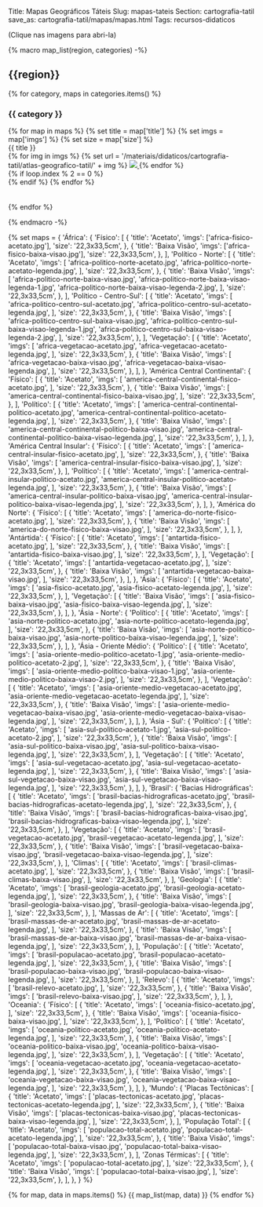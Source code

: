 Title: Mapas Geográficos Táteis
Slug: mapas-tateis
Section: cartografia-tatil
save_as: cartografia-tatil/mapas/mapas.html
Tags: recursos-didaticos

(Clique nas imagens para abri-la)

{%
    macro map_list(region, categories)
-%}
## {{region}}

{% for category, maps in categories.items() %}

### {{ category }}

<div class="row justify-content-md-center">
{% for map in maps %}
    {% set title = map['title'] %}
    {% set imgs = map['imgs'] %}
    {% set size = map['size'] %}

<div class="col text-center">
    <div class="text-center">{{ title }}</div>
    {% for img in imgs %}
    {% set url = '/materiais/didaticos/cartografia-tatil/atlas-geografico-tatil/' + img %}
    <a href="{static}{{ url }}">
    <img src="{static}{{url}}" style="max-width: 50%; object-fit: cover"/>
    </a>
    {% endfor %}
</div>
{% if loop.index % 2 == 0 %}
<div class="w-100">
</div>
{% endif %}
    {% endfor %}
</div>
<br>
<br>
{% endfor %}

{%
    endmacro
-%}

{%
    set maps = {
        'África': {
            'Físico': [
                {
                    'title': 'Acetato',
                    'imgs': ['africa-fisico-acetato.jpg'],
                    'size': '22,3x33,5cm',
                },
                {
                    'title': 'Baixa Visão',
                    'imgs': ['africa-fisico-baixa-visao.jpg'],
                    'size': '22,3x33,5cm',
                },
            ],
            'Político - Norte': [
                {
                    'title': 'Acetato',
                    'imgs': [
                        'africa-politico-norte-acetato.jpg',
                        'africa-politico-norte-acetato-legenda.jpg',
                    ],
                    'size': '22,3x33,5cm',
                },
                {
                    'title': 'Baixa Visão',
                    'imgs': [
                        'africa-politico-norte-baixa-visao.jpg',
                        'africa-politico-norte-baixa-visao-legenda-1.jpg',
                        'africa-politico-norte-baixa-visao-legenda-2.jpg',
                    ],
                    'size': '22,3x33,5cm',
                },
            ],
            'Político - Centro-Sul': [
                {
                    'title': 'Acetato',
                    'imgs': [
                        'africa-politico-centro-sul-acetato.jpg',
                        'africa-politico-centro-sul-acetato-legenda.jpg',
                    ],
                    'size': '22,3x33,5cm',
                },
                {
                    'title': 'Baixa Visão',
                    'imgs': [
                        'africa-politico-centro-sul-baixa-visao.jpg',
                        'africa-politico-centro-sul-baixa-visao-legenda-1.jpg',
                        'africa-politico-centro-sul-baixa-visao-legenda-2.jpg',
                    ],
                    'size': '22,3x33,5cm',
                },
            ],
            'Vegetação': [
                {
                    'title': 'Acetato',
                    'imgs': [
                        'africa-vegetacao-acetato.jpg',
                        'africa-vegetacao-acetato-legenda.jpg',
                    ],
                    'size': '22,3x33,5cm',
                },
                {
                    'title': 'Baixa Visão',
                    'imgs': [
                        'africa-vegetacao-baixa-visao.jpg',
                        'africa-vegetacao-baixa-visao-legenda.jpg',
                    ],
                    'size': '22,3x33,5cm',
                },
            ],
        },
        'América Central Continental': {
            'Físico': [
                {
                    'title': 'Acetato',
                    'imgs': [
                        'america-central-continental-fisico-acetato.jpg',
                    ],
                    'size': '22,3x33,5cm',
                },
                {
                    'title': 'Baixa Visão',
                    'imgs': [
                        'america-central-continental-fisico-baixa-visao.jpg',
                    ],
                    'size': '22,3x33,5cm',
                },
            ],
            'Político': [
                {
                    'title': 'Acetato',
                    'imgs': [
                        'america-central-continental-politico-acetato.jpg',
                        'america-central-continental-politico-acetato-legenda.jpg',
                    ],
                    'size': '22,3x33,5cm',
                },
                {
                    'title': 'Baixa Visão',
                    'imgs': [
                        'america-central-continental-politico-baixa-visao.jpg',
                        'america-central-continental-politico-baixa-visao-legenda.jpg',
                    ],
                    'size': '22,3x33,5cm',
                },
            ],
        },
        'América Central Insular': {
            'Físico': [
                {
                    'title': 'Acetato',
                    'imgs': [
                        'america-central-insular-fisico-acetato.jpg',
                    ],
                    'size': '22,3x33,5cm',
                },
                {
                    'title': 'Baixa Visão',
                    'imgs': [
                        'america-central-insular-fisico-baixa-visao.jpg',
                    ],
                    'size': '22,3x33,5cm',
                },
            ],
            'Político': [
                {
                    'title': 'Acetato',
                    'imgs': [
                        'america-central-insular-politico-acetato.jpg',
                        'america-central-insular-politico-acetato-legenda.jpg',
                    ],
                    'size': '22,3x33,5cm',
                },
                {
                    'title': 'Baixa Visão',
                    'imgs': [
                        'america-central-insular-politico-baixa-visao.jpg',
                        'america-central-insular-politico-baixa-visao-legenda.jpg',
                    ],
                    'size': '22,3x33,5cm',
                },
            ],
        },
        'América do Norte': {
            'Físico': [
                {
                    'title': 'Acetato',
                    'imgs': [
                        'america-do-norte-fisico-acetato.jpg',
                    ],
                    'size': '22,3x33,5cm',
                },
                {
                    'title': 'Baixa Visão',
                    'imgs': [
                        'america-do-norte-fisico-baixa-visao.jpg',
                    ],
                    'size': '22,3x33,5cm',
                },
            ],
        },
        'Antártida': {
            'Físico': [
                {
                    'title': 'Acetato',
                    'imgs': [
                        'antartida-fisico-acetato.jpg',
                    ],
                    'size': '22,3x33,5cm',
                },
                {
                    'title': 'Baixa Visão',
                    'imgs': [
                        'antartida-fisico-baixa-visao.jpg',
                    ],
                    'size': '22,3x33,5cm',
                },
            ],
            'Vegetação': [
                {
                    'title': 'Acetato',
                    'imgs': [
                        'antartida-vegetacao-acetato.jpg',
                    ],
                    'size': '22,3x33,5cm',
                },
                {
                    'title': 'Baixa Visão',
                    'imgs': [
                        'antartida-vegetacao-baixa-visao.jpg',
                    ],
                    'size': '22,3x33,5cm',
                },
            ],
        },
        'Ásia': {
            'Físico': [
                {
                    'title': 'Acetato',
                    'imgs': [
                        'asia-fisico-acetato.jpg',
                        'asia-fisico-acetato-legenda.jpg',
                    ],
                    'size': '22,3x33,5cm',
                },
            ],
            'Vegetação': [
                {
                    'title': 'Baixa Visão',
                    'imgs': [
                        'asia-fisico-baixa-visao.jpg',
                        'asia-fisico-baixa-visao-legenda.jpg',
                    ],
                    'size': '22,3x33,5cm',
                },
            ],
        },
        'Ásia - Norte': {
            'Político': [
                {
                    'title': 'Acetato',
                    'imgs': [
                        'asia-norte-politico-acetato.jpg',
                        'asia-norte-politico-acetato-legenda.jpg',
                    ],
                    'size': '22,3x33,5cm',
                },
                {
                    'title': 'Baixa Visão',
                    'imgs': [
                        'asia-norte-politico-baixa-visao.jpg',
                        'asia-norte-politico-baixa-visao-legenda.jpg',
                    ],
                    'size': '22,3x33,5cm',
                },
            ],
        },
        'Ásia - Oriente Médio': {
            'Político': [
                {
                    'title': 'Acetato',
                    'imgs': [
                        'asia-oriente-medio-politico-acetato-1.jpg',
                        'asia-oriente-medio-politico-acetato-2.jpg',
                    ],
                    'size': '22,3x33,5cm',
                },
                {
                    'title': 'Baixa Visão',
                    'imgs': [
                        'asia-oriente-medio-politico-baixa-visao-1.jpg',
                        'asia-oriente-medio-politico-baixa-visao-2.jpg',
                    ],
                    'size': '22,3x33,5cm',
                },
            ],
            'Vegetação': [
                {
                    'title': 'Acetato',
                    'imgs': [
                        'asia-oriente-medio-vegetacao-acetato.jpg',
                        'asia-oriente-medio-vegetacao-acetato-legenda.jpg',
                    ],
                    'size': '22,3x33,5cm',
                },
                {
                    'title': 'Baixa Visão',
                    'imgs': [
                        'asia-oriente-medio-vegetacao-baixa-visao.jpg',
                        'asia-oriente-medio-vegetacao-baixa-visao-legenda.jpg',
                    ],
                    'size': '22,3x33,5cm',
                },
            ],
        },
        'Ásia - Sul': {
            'Político': [
                {
                    'title': 'Acetato',
                    'imgs': [
                        'asia-sul-politico-acetato-1.jpg',
                        'asia-sul-politico-acetato-2.jpg',
                    ],
                    'size': '22,3x33,5cm',
                },
                {
                    'title': 'Baixa Visão',
                    'imgs': [
                        'asia-sul-politico-baixa-visao.jpg',
                        'asia-sul-politico-baixa-visao-legenda.jpg',
                    ],
                    'size': '22,3x33,5cm',
                },
            ],
            'Vegetação': [
                {
                    'title': 'Acetato',
                    'imgs': [
                        'asia-sul-vegetacao-acetato.jpg',
                        'asia-sul-vegetacao-acetato-legenda.jpg',
                    ],
                    'size': '22,3x33,5cm',
                },
                {
                    'title': 'Baixa Visão',
                    'imgs': [
                        'asia-sul-vegetacao-baixa-visao.jpg',
                        'asia-sul-vegetacao-baixa-visao-legenda.jpg',
                    ],
                    'size': '22,3x33,5cm',
                },
            ],
        },
        'Brasil': {
            'Bacias Hidrográficas': [
                {
                    'title': 'Acetato',
                    'imgs': [
                        'brasil-bacias-hidrograficas-acetato.jpg',
                        'brasil-bacias-hidrograficas-acetato-legenda.jpg',
                    ],
                    'size': '22,3x33,5cm',
                },
                {
                    'title': 'Baixa Visão',
                    'imgs': [
                        'brasil-bacias-hidrograficas-baixa-visao.jpg',
                        'brasil-bacias-hidrograficas-baixa-visao-legenda.jpg',
                    ],
                    'size': '22,3x33,5cm',
                },
            ],
            'Vegetação': [
                {
                    'title': 'Acetato',
                    'imgs': [
                        'brasil-vegetacao-acetato.jpg',
                        'brasil-vegetacao-acetato-legenda.jpg',
                    ],
                    'size': '22,3x33,5cm',
                },
                {
                    'title': 'Baixa Visão',
                    'imgs': [
                        'brasil-vegetacao-baixa-visao.jpg',
                        'brasil-vegetacao-baixa-visao-legenda.jpg',
                    ],
                    'size': '22,3x33,5cm',
                },
            ],
            'Climas': [
                {
                    'title': 'Acetato',
                    'imgs': [
                        'brasil-climas-acetato.jpg',
                    ],
                    'size': '22,3x33,5cm',
                },
                {
                    'title': 'Baixa Visão',
                    'imgs': [
                        'brasil-climas-baixa-visao.jpg',
                    ],
                    'size': '22,3x33,5cm',
                },
            ],
            'Geologia': [
                {
                    'title': 'Acetato',
                    'imgs': [
                        'brasil-geologia-acetato.jpg',
                        'brasil-geologia-acetato-legenda.jpg',
                    ],
                    'size': '22,3x33,5cm',
                },
                {
                    'title': 'Baixa Visão',
                    'imgs': [
                        'brasil-geologia-baixa-visao.jpg',
                        'brasil-geologia-baixa-visao-legenda.jpg',
                    ],
                    'size': '22,3x33,5cm',
                },
            ],
            'Massas de Ar': [
                {
                    'title': 'Acetato',
                    'imgs': [
                        'brasil-massas-de-ar-acetato.jpg',
                        'brasil-massas-de-ar-acetato-legenda.jpg',
                    ],
                    'size': '22,3x33,5cm',
                },
                {
                    'title': 'Baixa Visão',
                    'imgs': [
                        'brasil-massas-de-ar-baixa-visao.jpg',
                        'brasil-massas-de-ar-baixa-visao-legenda.jpg',
                    ],
                    'size': '22,3x33,5cm',
                },
            ],
            'População': [
                {
                    'title': 'Acetato',
                    'imgs': [
                        'brasil-populacao-acetato.jpg',
                        'brasil-populacao-acetato-legenda.jpg',
                    ],
                    'size': '22,3x33,5cm',
                },
                {
                    'title': 'Baixa Visão',
                    'imgs': [
                        'brasil-populacao-baixa-visao.jpg',
                        'brasil-populacao-baixa-visao-legenda.jpg',
                    ],
                    'size': '22,3x33,5cm',
                },
            ],
            'Relevo': [
                {
                    'title': 'Acetato',
                    'imgs': [
                        'brasil-relevo-acetato.jpg',
                    ],
                    'size': '22,3x33,5cm',
                },
                {
                    'title': 'Baixa Visão',
                    'imgs': [
                        'brasil-relevo-baixa-visao.jpg',
                    ],
                    'size': '22,3x33,5cm',
                },
            ],
        },
        'Oceania': {
            'Físico': [
                {
                    'title': 'Acetato',
                    'imgs': [
                        'oceania-fisico-acetato.jpg',
                    ],
                    'size': '22,3x33,5cm',
                },
                {
                    'title': 'Baixa Visão',
                    'imgs': [
                        'oceania-fisico-baixa-visao.jpg',
                    ],
                    'size': '22,3x33,5cm',
                },
            ],
            'Político': [
                {
                    'title': 'Acetato',
                    'imgs': [
                        'oceania-politico-acetato.jpg',
                        'oceania-politico-acetato-legenda.jpg',
                    ],
                    'size': '22,3x33,5cm',
                },
                {
                    'title': 'Baixa Visão',
                    'imgs': [
                        'oceania-politico-baixa-visao.jpg',
                        'oceania-politico-baixa-visao-legenda.jpg',
                    ],
                    'size': '22,3x33,5cm',
                },
            ],
            'Vegetação': [
                {
                    'title': 'Acetato',
                    'imgs': [
                        'oceania-vegetacao-acetato.jpg',
                        'oceania-vegetacao-acetato-legenda.jpg',
                    ],
                    'size': '22,3x33,5cm',
                },
                {
                    'title': 'Baixa Visão',
                    'imgs': [
                        'oceania-vegetacao-baixa-visao.jpg',
                        'oceania-vegetacao-baixa-visao-legenda.jpg',
                    ],
                    'size': '22,3x33,5cm',
                },
            ],
        },
        'Mundo': {
            'Placas Tectônicas': [
                {
                    'title': 'Acetato',
                    'imgs': [
                        'placas-tectonicas-acetato.jpg',
                        'placas-tectonicas-acetato-legenda.jpg',
                    ],
                    'size': '22,3x33,5cm',
                },
                {
                    'title': 'Baixa Visão',
                    'imgs': [
                        'placas-tectonicas-baixa-visao.jpg',
                        'placas-tectonicas-baixa-visao-legenda.jpg',
                    ],
                    'size': '22,3x33,5cm',
                },
            ],
            'População Total': [
                {
                    'title': 'Acetato',
                    'imgs': [
                        'populacao-total-acetato.jpg',
                        'populacao-total-acetato-legenda.jpg',
                    ],
                    'size': '22,3x33,5cm',
                },
                {
                    'title': 'Baixa Visão',
                    'imgs': [
                        'populacao-total-baixa-visao.jpg',
                        'populacao-total-baixa-visao-legenda.jpg',
                    ],
                    'size': '22,3x33,5cm',
                },
            ],
            'Zonas Térmicas': [
                {
                    'title': 'Acetato',
                    'imgs': [
                        'populacao-total-acetato.jpg',
                    ],
                    'size': '22,3x33,5cm',
                },
                {
                    'title': 'Baixa Visão',
                    'imgs': [
                        'populacao-total-baixa-visao.jpg',
                    ],
                    'size': '22,3x33,5cm',
                },
            ],
        },
    }
%}

{% for map, data in maps.items() %}
{{ map_list(map, data) }}
{% endfor %}
